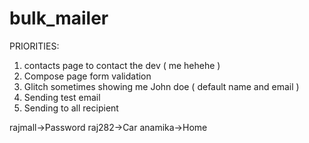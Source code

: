 # bulk_mailer


PRIORITIES:
1. contacts page to contact the dev ( me hehehe )
2. Compose page form validation
3. Glitch sometimes showing me John doe ( default name and email )
5. Sending test email
6. Sending to all recipient

rajmall->Password
raj282->Car
anamika->Home
































